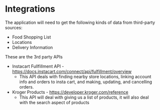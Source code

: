 # Integrations

The application will need to get the following kinds of
data from third-party sources:


* Food Shopping List
* Locations
* Delivery Information

These are the 3rd party APIs

* Instacart Fullfillment API - https://docs.instacart.com/connect/api/fulfillment/overview
    * This API deals with finding nearby store locations, linking account info and orders to insta cart, and making, updating, and cancelling orders.
* Kroger Products - https://developer.kroger.com/reference
    * This API will deal with giving us a list of products, it will also deal with the search aspect of products